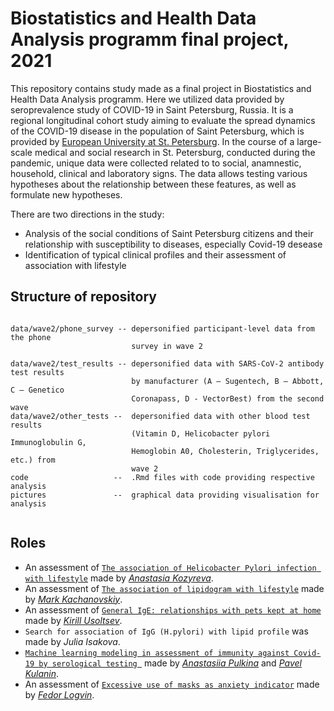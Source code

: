 # Biostatistics and Health Data Analysis programm final project, 2021

This repository contains study made as a final project in Biostatistics and Health Data Analysis programm. 
Here we utilized data provided by seroprevalence study of COVID-19 in Saint Petersburg, Russia.  It is a regional longitudinal cohort study aiming to evaluate the spread dynamics of the COVID-19 disease in the population of Saint Petersburg, which is provided by [European University at St. Petersburg](https://eusp.org/projects/reprezentativnoe-populyacionnoe-issledovanie-rasprostranennosti-antitel-k-sars-cov-2-v-sankt-peterburge). 
In the course of a large-scale medical and social research in St. Petersburg, conducted during the pandemic, unique data were collected related to
to social, anamnestic, household, clinical and laboratory signs. 
The data allows testing various hypotheses about the relationship between these features, as well as formulate new hypotheses. 

There are two directions in the study:  
+ Analysis of the social conditions of Saint Petersburg citizens and their relationship with
susceptibility to diseases, especially Covid-19 desease 
+ Identification of typical clinical profiles and their assessment of association with lifestyle

## Structure of repository

```

data/wave2/phone_survey -- depersonified participant-level data from the phone
                           survey in wave 2

data/wave2/test_results -- depersonified data with SARS-CoV-2 antibody test results
                           by manufacturer (A — Sugentech, B — Abbott, C — Genetico
                           Coronapass, D - VectorBest) from the second wave
data/wave2/other_tests --  depersonified data with other blood test results
                           (Vitamin D, Helicobacter pylori Immunoglobulin G,
                           Hemoglobin A0, Cholesterin, Triglycerides, etc.) from
                           wave 2
code                   --  .Rmd files with code providing respective analysis  
pictures               --  graphical data providing visualisation for analysis
 
```
## Roles
+ An assessment of [`The association of Helicobacter Pylori infection with lifestyle`](https://github.com/AnastasiaKozyreva/bioinf_project/blob/main/code/H_Pylori.Rmd) made by [*Anastasia Kozyreva*](https://github.com/AnastasiaKozyreva).
+ An assessment of [`The association of lipidogram with lifestyle`](https://github.com/AnastasiaKozyreva/bioinf_project/blob/main/code/Mark_lipidom_upd.Rmd) made by [*Mark Kachanovskiy*](https://github.com/avemarkus).
+ An assessment of [`General IgE: relationships with pets kept at home`](https://github.com/AnastasiaKozyreva/bioinf_project/blob/main/code/IgE.Rmd) made by [*Kirill Usoltsev*](https://github.com/UsoltsevKirill).
+ `Search for association of IgG (H.pylori) with lipid profile` was made by *Julia Isakova*.
+ [`Machine learning modeling in assessment of immunity against Covid-19 by serological testing `](https://github.com/AnastasiaKozyreva/bioinf_project/tree/main/code/prediction_MNA_by_IgG) made by [*Anastasiia Pulkina*](https://github.com/AnastasiiaPulkina) and [*Pavel Kulanin*](https://github.com/PavelKu78).
+ An assessment of [`Excessive use of masks as anxiety indicator`](https://github.com/AnastasiaKozyreva/bioinf_project/blob/main/code/Masks.Rmd) made by [*Fedor Logvin*](https://github.com/nshnt4evr).

